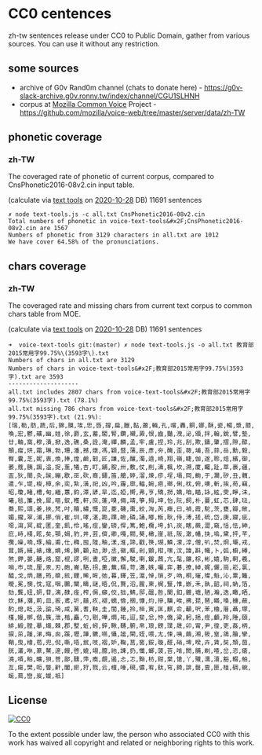 # CC0 centences

zh-tw sentences release under CC0 to Public Domain, gather from various sources. 
You can use it without any restriction.


## some sources

- archive of G0v Rand0m channel (chats to donate here) - https://g0v-slack-archive.g0v.ronny.tw/index/channel/CGU1SLHNH
- corpus at [Mozilla Common Voice](http://voice.mozilla.org/zh-TW/) Project - https://github.com/mozilla/voice-web/tree/master/server/data/zh-TW


## phonetic coverage 

### zh-TW

The coveraged rate of phonetic of current corpus, compared to CnsPhonetic2016-08v2.cin input table.

(calculate via [text tools](https://github.com/irvin/voice-text-tools) on [2020-10-28](https://github.com/irvin/cc0-sentences/commit/f4b489c291e620de3377681134c76e2856478d25) DB)
11691 sentences

```
✗ node text-tools.js -c all.txt CnsPhonetic2016-08v2.cin
Total numbers of phonetic in voice-text-tools&#x2F;CnsPhonetic2016-08v2.cin are 1567
Numbers of phonetic from 3129 characters in all.txt are 1012
We have cover 64.58% of the pronunciations.

```


## chars coverage

### zh-TW

The coveraged rate and missing chars from current text corpus to common chars table from MOE. 

(calculate via [text tools](https://github.com/irvin/voice-text-tools) on [2020-10-28](https://github.com/irvin/cc0-sentences/commit/f4b489c291e620de3377681134c76e2856478d25) DB)
11691 sentences

```
➜  voice-text-tools git:(master) ✗ node text-tools.js -o all.txt 教育部2015常用字99.75%\(3593字\).txt
Numbers of chars in all.txt are 3129
Numbers of chars in voice-text-tools&#x2F;教育部2015常用字99.75%(3593字).txt are 3593
--------------------
all.txt includes 2807 chars from voice-text-tools&#x2F;教育部2015常用字99.75%(3593字).txt (78.1%)
all.txt missing 786 chars from voice-text-tools&#x2F;教育部2015常用字99.75%(3593字).txt (21.9%):
[瑞,勒,肪,蔬,后,錦,膜,埃,忠,唇,撐,扁,臘,黏,蕭,輛,孔,嚐,轟,銅,娜,酥,瓷,暢,漿,膝,喚,宏,鬱,礦,幽,娃,徐,爵,玄,蓄,閣,腎,鑽,襯,澱,恨,齒,豔,洩,泌,頒,拌,翰,銳,譬,墊,廿,軸,窩,穆,漬,掀,逸,礁,桑,詮,淹,禪,麟,孟,牢,盧,捏,玲,兆,刮,欺,鑄,肇,摺,隙,醇,顛,瘤,烘,霜,琳,勃,珊,潘,撼,燉,馮,穎,暨,蒲,辰,彥,夯,醃,歪,薇,埔,吾,蒜,岳,勳,毅,臀,囊,芝,妮,衷,煥,捧,煌,鹼,韌,匠,謙,佐,釀,濁,遶,崎,翔,嶺,睫,伽,遂,聆,焙,繽,御,萎,蔻,胰,諷,溢,捉,薰,犧,杏,盯,舖,胺,卅,敷,仗,削,濤,楓,坎,溯,廈,矚,趾,萃,裹,疆,盃,狄,閩,灸,誒,繃,歇,巫,砍,裔,鏽,笛,艙,婷,溜,煉,疹,埕,塌,岡,齣,于,瀾,矽,丑,髖,遣,乍,堤,梭,樟,余,奕,紮,潢,祀,凶,吟,霾,廓,輻,婉,疤,瑯,俐,枕,俯,噢,斬,挨,苑,竊,昭,瓊,睹,槽,甸,緬,蕙,鈞,潭,諺,旱,迄,婭,嚮,弗,亨,矯,撈,嬌,咱,瞄,詠,絃,雯,睜,沫,曦,毯,簾,挽,犀,嘔,釵,穫,軒,庶,蓬,嗅,倆,靖,箏,拇,坤,怡,阮,飼,朴,蔓,虹,芯,肆,琺,蕎,熙,頌,姜,挾,梵,吋,贖,繡,慨,崑,菱,磯,棗,絞,洶,芮,癥,曰,禎,霞,駝,茨,甕,瓣,敞,媚,攏,翠,浦,挪,俏,崔,圳,哮,湛,跪,踝,瞼,磷,誦,嘟,粄,耿,侍,溥,搓,硫,岱,庚,寢,疵,噁,瀉,冥,綻,匿,奎,飢,伶,瑤,痘,鑾,磅,悍,篤,鮑,欖,垮,扒,炭,瞎,蕨,澀,窺,恬,怯,紳,庇,峙,棧,眩,矣,顎,娟,豹,丼,芸,儕,卿,嘎,閥,葵,橄,崖,祇,阪,澈,幡,抉,塢,黛,抨,芊,攬,噪,喃,琢,綸,甫,仕,橢,囤,隍,釉,漾,淮,諦,戳,筷,瑚,鱗,濛,淳,僧,叭,焚,炯,壩,戎,茸,婿,緝,裱,燻,嫡,烯,臍,顴,劫,渺,丞,徽,眶,剎,顫,柑,嘿,汶,諱,斟,幟,卜,弧,櫥,縛,煞,鉀,晏,醣,烙,窟,棍,謬,咧,晝,啞,黴,懈,駿,喇,鍰,茜,亢,髦,鑲,棕,彬,嬉,駒,軻,羲,哨,巿,琉,厘,汞,刃,皰,崙,駱,拐,羹,蕪,糯,苛,瀟,嫉,囑,弈,碁,撩,綽,娓,儼,崗,崧,氯,醯,戈,炳,膳,筠,槳,鉉,鋰,晞,眸,弛,暮,鐸,笠,滬,悼,瑣,歹,吶,桐,璀,璨,魁,沁,粟,籬,曖,冕,懊,忱,寇,咽,鵬,闡,疇,謎,晤,侃,贅,滔,腥,柬,梶,豎,惟,嵌,禾,孰,韶,祠,蚋,箔,劾,龔,妞,妍,苷,漓,隸,痊,榨,侷,癲,佼,拙,鯖,邸,醞,咎,闌,釦,鍍,塘,陋,瀚,迭,瞰,晒,炊,穌,瀰,荊,皿,扳,鳶,圻,囍,疚,褪,蠕,儉,捆,慷,灼,摻,驥,唉,拂,琵,琶,瞞,嗓,擄,蔽,酌,熄,眨,汲,諭,琦,咸,簧,耆,鞅,圭,閨,錘,拎,桓,寅,匡,麒,俞,顳,呎,苯,櫓,厝,聶,塚,槿,嫚,梆,偕,簇,泄,楷,矗,勺,剔,嘩,燜,祐,迢,斐,忿,忡,僑,粱,躬,挹,痙,顱,羚,陲,頤,緋,緞,膛,摹,熾,棘,郡,墅,蚯,蚓,鋅,鞦,韆,腑,帛,琅,鎊,璞,晟,卯,甯,尹,徨,吏,姦,柄,捩,茁,踵,涕,晦,囪,蹊,壢,譁,鑣,嚥,懾,謐,閘,姪,喂,尢,悚,咦,繭,湘,筱,窒,鴿,膾,攣,鞘,曳,檜,苞,兜,倪,嘶,唔,抿,吱,褶,妒,鞠,莒,窖,銨,璇,醛,硝,埤,暌,卉,賃,奘,頹,茵,胱,灇,咻,篆,鰲,邃,饅,啓,媲,翊,臆,祂,諫,扔,懺,螂,菠,苔,啃,閡,脯,剃,喳,岔,恣,瘡,澆,嘖,粕,曠,狽,菩,鄙,醺,萍,瘓,覷,遏,忐,忑,黝,枋,鉗,棠,愴,丫,殲,濡,瀆,豁,輟,舶,亙,瘍,樊,呃,瞥,鼾,闔,瘀,狩,戮,云,檀,唾,硯,儂,宥,鈦,穹,錡,誹,罄,壹,匣,椪,碉,蜿,蜒,蔦,巒,岌,媛,衹]

```


## License

[![CC0](http://i.creativecommons.org/p/zero/1.0/88x31.png)](https://creativecommons.org/publicdomain/zero/1.0/)

To the extent possible under law, the person who associated CC0 with this work has waived all copyright and related or neighboring rights to this work.
